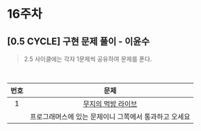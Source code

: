 # 16주차

## [0.5 CYCLE] 구현 문제 풀이 - 이윤수

> 2.5 사이클에는 각자 1문제씩 공유하여 문제를 푼다.

<br>

| 번호 |                                      문제                                      |
| :--: | :----------------------------------------------------------------------------: |
|  1   | [무지의 먹방 라이브](https://programmers.co.kr/learn/courses/30/lessons/42891) |
|      |             프로그래머스에 있는 문제이니 그쪽에서 통과하고 오세요              |

